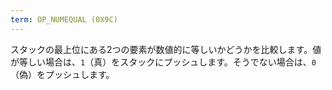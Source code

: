 ```yaml
---
term: OP_NUMEQUAL (0X9C)
---
```


スタックの最上位にある2つの要素が数値的に等しいかどうかを比較します。値が等しい場合は、`1`（真）をスタックにプッシュします。そうでない場合は、`0`（偽）をプッシュします。